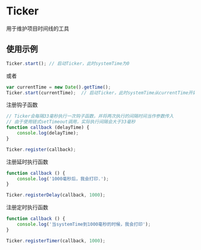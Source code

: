 # Ticker

用于维护项目时间线的工具

## 使用示例

```js
Ticker.start(); // 启动Ticker，此时systemTime为0
```

或者

```js
var currentTime = new Date().getTime();
Ticker.start(currentTime);  // 启动Ticker，此时systemTime从currentTime开始计时
```

注册钩子函数

```js
// Ticker会每隔33毫秒执行一次钩子函数，并将两次执行的间隔时间当作参数传入
// 由于使用链式setTimeout调用，实际执行间隔会大于33毫秒
function callback (delayTime) {
    console.log(delayTime);
}

Ticker.register(callback);
```

注册延时执行函数

```js
function callback () {
    console.log('1000毫秒后，我会打印.');
}

Ticker.registerDelay(callback, 1000);
```

注册定时执行函数

```js
function callback () {
    console.log('当systemTime到1000毫秒的时候，我会打印');
}

Ticker.registerTimer(callback, 1000);
```